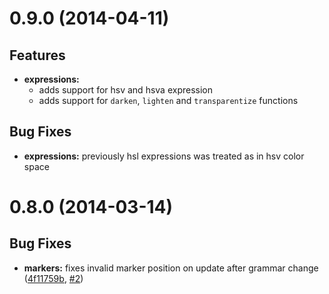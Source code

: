 <a name="0.9.0"></a>
# 0.9.0 (2014-04-11)

## Features

- **expressions:**
  - adds support for hsv and hsva expression
  - adds support for `darken`, `lighten` and `transparentize` functions

## Bug Fixes

- **expressions:** previously hsl expressions was treated as in hsv color space

<a name="0.8.0"></a>
# 0.8.0 (2014-03-14)

## Bug Fixes

- **markers:** fixes invalid marker position on update after grammar change
  ([4f11759b](https://github.com/abe33/atom-color-highlight/commit/4f11759bad8e9bfa2a4b956ec56ab53928f802ee),
   [#2](https://github.com/abe33/atom-color-highlight/issues/2))
